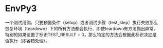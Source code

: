 # EnvPy3
一个测试用例，只要预置条件（setup）或者测试步骤（test_step）执行失败那么恢复环境（teardown）下的所有方法都会执行，即使teardown有方法抛出异常。特别的如果设置了标识TEST_RESULT = 0，那么特定的方法会根据此标识决定是否执行（即容错处理）。
